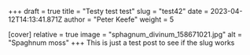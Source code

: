 +++
draft = true
title = "Testy test test"
slug = "test42"
date = 2023-04-12T14:13:41.871Z
author = "Peter Keefe"
weight = 5

[cover]
relative = true
image = "sphagnum_divinum_158671021.jpg"
alt = "Spaghnum moss"
+++
This is just a test post to see if the slug works